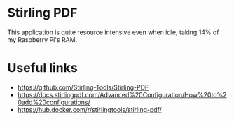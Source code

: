 # Stirling PDF

This application is quite resource intensive even when idle, taking 14% of my Raspberry Pi's RAM.

# Useful links

- https://github.com/Stirling-Tools/Stirling-PDF
- https://docs.stirlingpdf.com/Advanced%20Configuration/How%20to%20add%20configurations/
- https://hub.docker.com/r/stirlingtools/stirling-pdf/
